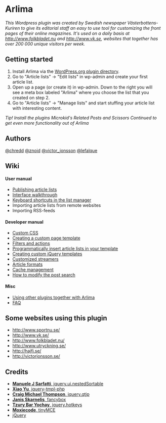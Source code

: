 Arlima
======

*This Wordpress plugin was created by Swedish newspaper Västerbottens-Kuriren to give its editorial
staff an easy to use tool for customizing the front pages of their online magazines. It's 
used on a daily basis at http://www.folkbladet.nu and http://www.vk.se, websites that 
together has over 200 000 unique visitors per week.*


## Getting started

1. Install Arlima via the [WordPress.org plugin directory](http://wordpress.org/extend/plugins/arlima/).
2. Go to "Article lists" -> "Edit lists" in wp-admin and create your first article list.
3. Open up a page (or create it) in wp-admin. Down to the right you will see a meta box labeled "Arlima" where you choose
the list that you created on step 2.
4. Go to "Article lists" -> "Manage lists" and start stuffing your article list with interesting content.

*Tip! Install the plugins Microkid's Related Posts and Scissors Continued to get even more functionality out of Arlima*

## Authors

[@chredd](http://twitter.com/chredd) [@znoid](http://twitter.com/znoid) [@victor_jonsson](http://twitter.com/victor_jonsson)
[@lefalque](http://twitter.com/lefalque)


## Wiki

#### User manual

- [Publishing article lists](https://github.com/victorjonsson/Arlima/wiki/Publishing-article-lists)
- [Interface walkthrough](https://github.com/victorjonsson/Arlima/wiki/Interface-walkthrough)
- [Keyboard shortcuts in the list manager](https://github.com/victorjonsson/Arlima/wiki/Keyboard-shortcuts)
- Importing article lists from remote websites
- Importing RSS-feeds

#### Developer manual

- [Custom CSS](https://github.com/victorjonsson/Arlima/wiki/Custom-css)
- [Creating a custom page template](https://github.com/victorjonsson/Arlima/wiki/Writing-a-custom-page-template)
- [Filters and actions](https://github.com/victorjonsson/Arlima/wiki/Filters-and-actions)
- [Programmatically insert article lists in your template](https://github.com/victorjonsson/Arlima/wiki/Programmatically-insert-lists)
- [Creating custom jQuery templates](https://github.com/victorjonsson/Arlima/wiki/Custom-jQuery-templates)
- [Customized streamers](https://github.com/victorjonsson/Arlima/wiki/Custom-streamers)
- [Article formats](https://github.com/victorjonsson/Arlima/wiki/Custom-formats)
- [Cache management](https://github.com/victorjonsson/Arlima/wiki/Cache-management)
- [How to modify the post search](https://github.com/victorjonsson/Arlima/wiki/Modified-search)


#### Misc

- [Using other plugins together with Arlima](https://github.com/victorjonsson/Arlima/wiki/Extending-arlima)
- [FAQ](https://github.com/victorjonsson/Arlima/wiki/FAQ)


## Some websites using this plugin

- http://www.sportnu.se/
- http://www.vk.se/
- http://www.folkbladet.nu/
- http://www.utryckning.se/
- http://hajfi.se/
- http://victorjonsson.se/


## Credits

- [**Manuele J Sarfatti**, jquery.ui.nestedSortable](http://mjsarfatti.com/)
- [**Xiao Yu**, jquery-tmpl-php](https://twitter.com/HypertextRanch)
- [**Craig Michael Thompson**, jquery.qtip](http://craigsworks.com/)
- [**Janis Skarnelis**, fancybox](http://fancybox.net)
- [**Tzury Bar Yochay**, jquery.hotkeys](http://github.com/tzuryby/)
- [**Moxiecode**, tinyMCE](http://www.tinymce.com/)
- [jQuery](http://jquery.com)
